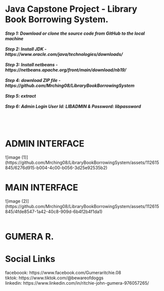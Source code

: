 <h1>Java Capstone Project - Library Book Borrowing System.</h1>

<h5>
Step 1: Download or clone the source code from GitHub to the local machine <br>
<br>
Step 2: Install JDK  - https://www.oracle.com/java/technologies/downloads/ <br>
<br>
Step 3: Install netbeans - https://netbeans.apache.org/front/main/download/nb19/ <br>
<br>
Step 4: download ZIP file -https://github.com/Mrching08/LibraryBookBorrowingSystem <br>
<br>
Step 5: extract <br>
<br>
Step 6: Admin Login User Id: LIBADMIN & Password: libpassword
</h5>
<br>
<br>
<h1>ADMIN INTERFACE</h1>
![image (1)](https://github.com/Mrching08/LibraryBookBorrowingSystem/assets/112615845/6276d915-b004-4c00-b056-3d25e92535b2)

<br>
<h1>MAIN INTERFACE</h1>
![image (2)](https://github.com/Mrching08/LibraryBookBorrowingSystem/assets/112615845/4fde8547-1a42-40c8-909d-6b4f2b4f1da1)


<br>
<br>
<h1>GUMERA R.</h1>
<h1>Social Links</h1>
faceboook:  https://www.facebook.com/Gumeraritchie.08<br>
tiktok:  https://www.tiktok.com/@bewareofdoggs <br>
linkedin:  https://www.linkedin.com/in/ritchie-john-gumera-976057265/
